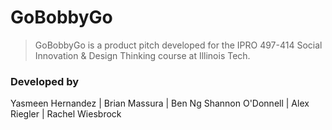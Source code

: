 # GoBobbyGo
> GoBobbyGo is a product pitch developed for the IPRO 497-414 Social Innovation & Design Thinking course at Illinois Tech.

### Developed by
Yasmeen Hernandez | Brian Massura | Ben Ng
Shannon O'Donnell | Alex Riegler | Rachel Wiesbrock

